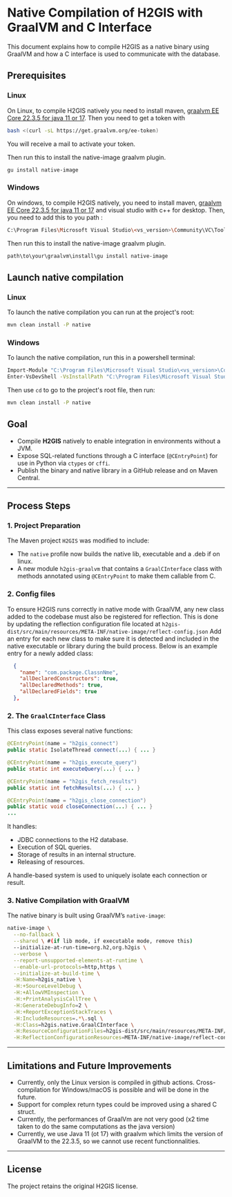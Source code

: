 # Native Compilation of H2GIS with GraalVM and C Interface

This document explains how to compile H2GIS as a native binary using GraalVM and how a C interface is used to communicate with the database.

## Prerequisites
### Linux
On Linux, to compile H2GIS natively you need to install maven, [graalvm EE Core 22.3.5 for java 11 or 17](https://www.oracle.com/downloads/graalvm-downloads.html).
Then you need to get a token with 
```bash
bash <(curl -sL https://get.graalvm.org/ee-token)
```
You will receive a mail to activate your token.

Then run this to install the native-image graalvm plugin.
```bash
gu install native-image
```

### Windows
On windows,  to compile H2GIS natively, you need to install maven, [graalvm EE Core 22.3.5 for java 11 or 17](https://www.oracle.com/downloads/graalvm-downloads.html) and visual studio with c++ for desktop.
Then, you need to add this to you path :
```bash
C:\Program Files\Microsoft Visual Studio\<vs_version>\Community\VC\Tools\MSVC\<vs_version>\bin\Hostx64\x64
```
Then run this to install the native-image graalvm plugin.
```bash
path\to\your\graalvm\install\gu install native-image
```

## Launch native compilation

### Linux
To launch the native compilation you can run at the project's root:
```bash
mvn clean install -P native
```

### Windows
To launch the native compilation, run this in a powershell terminal:
```bash
Import-Module "C:\Program Files\Microsoft Visual Studio\<vs_version>\Community\Common7\Tools\Microsoft.VisualStudio.DevShell.dll"
Enter-VsDevShell -VsInstallPath "C:\Program Files\Microsoft Visual Studio\<vs_version>\Community" -DevCmdArguments '-arch=x64'
```

Then use `cd` to go to the project's root file, then run:
```bash
mvn clean install -P native
```


## Goal

- Compile **H2GIS** natively to enable integration in environments without a JVM.
- Expose SQL-related functions through a C interface (`@CEntryPoint`) for use in Python via `ctypes` or `cffi`.
- Publish the binary and native library in a GitHub release and on Maven Central.

---



## Process Steps

### 1. Project Preparation

The Maven project `H2GIS` was modified to include:

- The `native` profile now builds the native lib, executable and a .deb if on linux.
- A new module `h2gis-graalvm` that contains a `GraalCInterface` class with methods annotated using `@CEntryPoint` to make them callable from C.

### 2. Config files

To ensure H2GIS runs correctly in native mode with GraalVM, any new class added to the codebase must also be registered for reflection. This is done by updating the reflection configuration file located at `h2gis-dist/src/main/resources/META-INF/native-image/reflect-config.json`
Add an entry for each new class to make sure it is detected and included in the native executable or library during the build process. Below is an example entry for a newly added class:
```json
  {
    "name": "com.package.ClassnNme",
    "allDeclaredConstructors": true,
    "allDeclaredMethods": true,
    "allDeclaredFields": true
  },
```

### 2. The `GraalCInterface` Class

This class exposes several native functions:

```java
@CEntryPoint(name = "h2gis_connect")
public static IsolateThread connect(...) { ... }

@CEntryPoint(name = "h2gis_execute_query")
public static int executeQuery(...) { ... }

@CEntryPoint(name = "h2gis_fetch_results")
public static int fetchResults(...) { ... }

@CEntryPoint(name = "h2gis_close_connection")
public static void closeConnection(...) { ... }
...
```

It handles:
- JDBC connections to the H2 database.
- Execution of SQL queries.
- Storage of results in an internal structure.
- Releasing of resources.

A handle-based system is used to uniquely isolate each connection or result.

### 3. Native Compilation with GraalVM

The native binary is built using GraalVM’s `native-image`:

```bash
native-image \
  --no-fallback \
  --shared \ #(if lib mode, if executable mode, remove this)
  --initialize-at-run-time=org.h2,org.h2gis \
  --verbose \
  --report-unsupported-elements-at-runtime \
  --enable-url-protocols=http,https \
  --initialize-at-build-time \
  -H:Name=h2gis_native \
  -H:+SourceLevelDebug \
  -H:+AllowVMInspection \
  -H:+PrintAnalysisCallTree \
  -H:GenerateDebugInfo=2 \
  -H:+ReportExceptionStackTraces \
  -H:IncludeResources=.*\.sql \
  -H:Class=h2gis.native.GraalCInterface \
  -H:ResourceConfigurationFiles=h2gis-dist/src/main/resources/META-INF/native-image/resource-config.json \
  -H:ReflectionConfigurationResources=META-INF/native-image/reflect-config.json
```

---

## Limitations and Future Improvements

- Currently, only the Linux version is compiled in github actions. Cross-compilation for Windows/macOS is possible and will be done in the future.
- Support for complex return types could be improved using a shared C struct.
- Currently, the performances of GraalVm are not very good (x2 time taken to do the same computations as the java version)
- Currently, we use Java 11 (ot 17) with graalvm which limits the version of GraalVM to the 22.3.5, so we cannot use recent functionnalities. 

---

## License

The project retains the original H2GIS license.